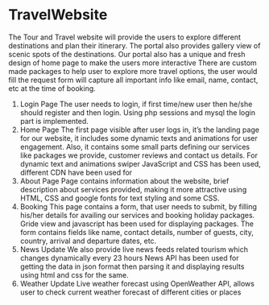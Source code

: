 # TravelWebsite

The Tour and Travel website will provide the users to explore different destinations and plan their itinerary. The portal also provides gallery view of scenic spots of the destinations. Our portal also has a unique and fresh design of home page to make the users more interactive There are custom made packages to help user to explore more travel options, the user would fill the request form will capture all important info like email, name, contact, etc at the time of booking.

1) Login Page The user needs to login, if first time/new user then he/she should register and then login. Using php sessions and mysql the login part is implemented.
2) Home Page The first page visible after user logs in, it’s the landing page for our website, it includes some dynamic texts and animations for user engagement. Also, it contains some small parts defining our services like packages we provide, customer reviews and contact us details. For dynamic text and animations swiper JavaScript and CSS has been used, different CDN have been used for
3) About Page Page contains information about the website, brief description about services provided, making it more attractive using HTML, CSS and google fonts for text styling and some CSS.
4) Booking This page contains a form, that user needs to submit, by filling his/her details for availing our services and booking holiday packages. Gride view and javascript has been used for displaying packages. The form contains fields like name, contact details, number of guests, city, country, arrival and departure dates, etc.
5) News Update We also provide live news feeds related tourism which changes dynamically every 23 hours News API has been used for getting the data in json format then parsing it and displaying results using html and css for the same.
6) Weather Update Live weather forecast using OpenWeather API, allows user to check current weather
forecast of different cities or places
